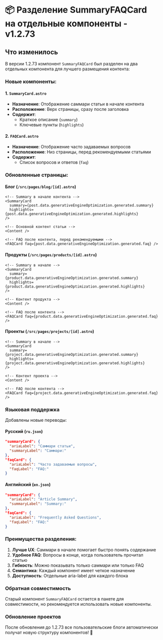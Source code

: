 # 📦 Разделение SummaryFAQCard на отдельные компоненты - v1.2.73

## Что изменилось

В версии 1.2.73 компонент `SummaryFAQCard` был разделен на два отдельных компонента для лучшего размещения контента:

### Новые компоненты:

#### 1. `SummaryCard.astro`

- **Назначение**: Отображение саммари статьи в начале контента
- **Расположение**: Верх страницы, сразу после заголовка
- **Содержит**:
  - Краткое описание (`summary`)
  - Ключевые пункты (`highlights`)

#### 2. `FAQCard.astro`

- **Назначение**: Отображение часто задаваемых вопросов
- **Расположение**: Низ страницы, перед рекомендуемыми статьями
- **Содержит**:
  - Список вопросов и ответов (`faq`)

### Обновленные страницы:

#### Блог (`/src/pages/blog/[id].astro`)

```astro
<!-- Summary в начале контента -->
<SummaryCard
  summary={post.data.generativeEngineOptimization.generated.summary}
  highlights={post.data.generativeEngineOptimization.generated.highlights}
/>

<!-- Основной контент статьи -->
<Content />

<!-- FAQ после контента, перед рекомендуемыми -->
<FAQCard faq={post.data.generativeEngineOptimization.generated.faq} />
```

#### Продукты (`/src/pages/products/[id].astro`)

```astro
<!-- Summary в начале -->
<SummaryCard
  summary={product.data.generativeEngineOptimization.generated.summary}
  highlights={product.data.generativeEngineOptimization.generated.highlights}
/>

<!-- Контент продукта -->
<Content />

<!-- FAQ после контента -->
<FAQCard faq={product.data.generativeEngineOptimization.generated.faq} />
```

#### Проекты (`/src/pages/projects/[id].astro`)

```astro
<!-- Summary в начале -->
<SummaryCard
  summary={project.data.generativeEngineOptimization.generated.summary}
  highlights={project.data.generativeEngineOptimization.generated.highlights}
/>

<!-- Контент проекта -->
<Content />

<!-- FAQ после контента -->
<FAQCard faq={project.data.generativeEngineOptimization.generated.faq} />
```

### Языковая поддержка

Добавлены новые переводы:

#### Русский (`ru.json`)

```json
"summaryCard": {
  "ariaLabel": "Саммари статьи",
  "summaryLabel": "Саммари:"
},
"faqCard": {
  "ariaLabel": "Часто задаваемые вопросы",
  "faqLabel": "FAQ:"
}
```

#### Английский (`en.json`)

```json
"summaryCard": {
  "ariaLabel": "Article Summary",
  "summaryLabel": "Summary:"
},
"faqCard": {
  "ariaLabel": "Frequently Asked Questions",
  "faqLabel": "FAQ:"
}
```

### Преимущества разделения:

1. **Лучше UX**: Саммари в начале помогает быстро понять содержание
2. **Удобное FAQ**: Вопросы в конце, когда пользователь прочитал статью
3. **Гибкость**: Можно показывать только саммари или только FAQ
4. **Семантика**: Каждый компонент имеет четкое назначение
5. **Доступность**: Отдельные aria-label для каждого блока

### Обратная совместимость

Старый компонент `SummaryFAQCard` остается в пакете для совместимости, но рекомендуется использовать новые компоненты.

### Обновление проектов

После обновления до 1.2.73 все пользовательские блоги автоматически получат новую структуру компонентов! 🚀
